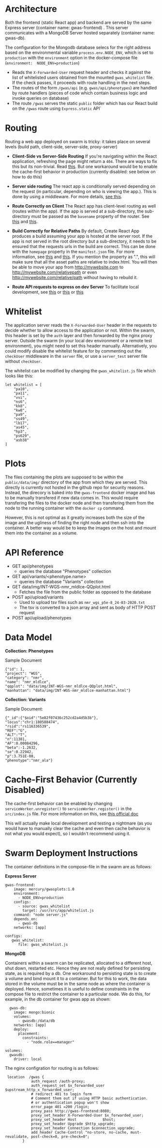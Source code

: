 


# Architecture

Both the frontend (static React app) and backend are served by the same Express server (container name: gwas-frontend) . This server communicates with a MongoDB Server hosted separately (container name: gwas-db).

The configuration for the Mongodb database selecs for the right address based on the environmental variable `process.env.NODE_ENV`, which is set to `production` with the `environment` option in the docker-compose file (`environment:  NODE_ENV=production`)

- Reads the `X-Forwarded-User` request header and checks it against the list of whitelisted users obtained from the mounted `gwas_whitelist` file.  If the check passes, it proceeds with route handling in the next steps.
- The routes of the form  `/gwas/api` (e.g. `gwas/api/phenotypes`) are handled by route handlers (pieces of code which contain business logic and invoke queries on database)
- The route `/gwas` serves the static `public` folder which has our React build on the `/gwas` route using `Express.static` API`



# Routing


Routing a web app deployed on swarm is tricky: it takes place on several levels (build path, client-side, server-side, proxy-server)

- **Client-Side vs Server-Side Routing** If you're navigating within the React application, refreshing the page might return a `404`. There are ways to fix this but its non-trivial.  Read [this](https://stackoverflow.com/questions/27928372/react-router-urls-dont-work-when-refreshing-or-writing-manually). But one workaround would be to enable the cache-first behavior in production (currently disabled: see below on how to do this)

- **Server side routing** The react app is conditionally served depending on the request (in particular, depending on who is viewing the app.). This is done by using a middleware. For more details, [see this](https://stackoverflow.com/questions/48616368/what-is-the-best-way-to-conditionally-serve-static-files-in-express).


- **Route Correctly on Client** The React app has client-level routing as well (routes within the app). If the app is served at a sub-directory, the sub-directory must be passed as the `basename` property of the router. See [this](https://reacttraining.com/react-router/web/api/BrowserRouter) and [this](https://stackoverflow.com/questions/56302254/basename-does-not-seem-to-be-taken-into-account-with-matchpath-in-react-router).


- **Build Correctly for Relative Paths** By default, Create React App produces a build assuming your app is hosted at the server root. If the app is not served in the root directory but a sub-directory, it needs to be ensured that the requests urls in the build are correct. This can be done with the `homepage` property in the `manifest.json` file. For more information, see [this]( https://create-react-app.dev/docs/deployment/) and [this](https://stackoverflow.com/questions/43011207/using-homepage-in-package-json-without-messing-up-paths-for-localhost). If you mention the property as ".", this will make sure that all the asset paths are relative to index.html. You will then be able to move your app from http://mywebsite.com to http://mywebsite.com/relativepath or even http://mywebsite.com/relative/path without having to rebuild it.


- **Route API requests to express on dev Server** To facilitate local development, see [this](https://www.freecodecamp.org/news/how-to-make-create-react-app-work-with-a-node-backend-api-7c5c48acb1b0/) or [this](https://dev.to/loujaybee/using-create-react-app-with-express) or [this](https://dev.to/nburgess/creating-a-react-app-with-react-router-and-an-express-backend-33l3)



# Whitelist

The application server reads the `X-Forwarded-User` header in the requests to decide whether to allow access to the application or not. Within the swarm, this header is set by the `auth` layer and then forwarded by the nginx proxy server. Outside the swarm (in your local dev environment or a remote test environment), you might need to set this header manually. Alternatively, you could modify disable the whitelist feature for by commenting out the `checkUser` middleware in the `server` file, or use a `server_test` server file without `checkUser`.

The whitelist can be modified by changing the `gwas_whitelist.js` file which looks like this:

```
let whitelist = [
    "pa10",
    "pa11",
    "vvi",
    "ns6",
    "kk8",
    "kw8",
    "pa9",
    "ss49",
    "lb17",
    "as45",
    "hp3",
    "ps629",
    "asb38"
]

```



# Plots

The files containing the plots are supposed to be within the `public/data/img/` directory of the app from which they are served. This directly is currently not hosted in the github repo for security reasons. Instead, the direcory is baked into the `gwas-frontend` docker image and has to be manually transfered if new data comes in. This would require transfering the files to the docker node and then transfering them from the node to the running container with the `docker cp` command.  

However, this is not optimal as it greatly increases both the size of the image and the ugliness of finding the right node and then ssh into the container. A better way would be to keep the images on the host and mount them into the container as a volume. 




# API Reference


- GET api/phenotypes
    - queries the database "Phenotypes" collection 
- GET api/variants/<phenotype.name>
    - queries the database "Variants" collection
- GET data/img/INT-WGS-nmr_mldlce-QQplot.html
    - Fetches the file from the public folder as opposed to the database
- POST api/upload/variants
    - Used to upload tsv files such as `nmr_wgs_p5e-8_24-03-2020.txt`
    - The tsv is converted to a json array and sent as body of HTTP POST request 
- POST api/upload/phenotypes





# Data Model

**Collection: Phenotypes**

Sample Document

```
{"id": 1, 
"project": "WGS", 
"category": "nmr", 
"name": "nmr_mldlce", 
"qqplot": "data/img/INT-WGS-nmr_mldlce-QQplot.html", 
"manhattan": "data/img/INT-WGS-nmr_mldlce-manhattan.html"}
```

**Collection: Variants**

Sample Document:

```
{"_id":{"$oid":"5e82f07436c252cd2a4d5b3b"},
"locus":"chr1:180588474",
"rsid":"rs116336539",
"REF":"G",
"ALT":"T",
"n":11381,
"AF":0.00084296,
"beta":-1.2632,
"se":0.22942,
"p":3.751E-08,
"phenotype":"nmr_ala"}
```




#  Cache-First Behavior (Currently Disabled)

The cache-first behavior can be enabled by changing `serviceWorker.unregister()` to `serviceWorker.register()` in the `src/index.js` file. For more information on this, see [this official doc](https://create-react-app.dev/docs/making-a-progressive-web-app/)

This will actually make local development and testing a nightmare (as you would have to manually clear the cache and even then cache behavior is not what you would expect), so I wouldn't recommend using it.


# Swarm Deployment Instructions
The container definitions in the compose-file in the swarm are as follows:

**Express Server**
```
gwas-frontend:
    image: mercury/gwasplots:1.0
    environment:
      - NODE_ENV=production
    configs:
      - source: gwas_whitelist
        target: /usr/src/app/whitelist.js
    command: "node server.js"
    depends_on:
      - gwas-db
    networks: [app]
```


```
configs:
   gwas_whitelist:
      file: gwas_whitelist.js

```



**MongoDB**

Containers within a swarm can be replicated, allocated to a different host, shut down, restarted etc. Hence they are not really defined for persisting state, as is required by a db.  One workaround to persisting state is to create a volume and bind mount it to a container. But for this to work, the data stored in the volume must be in the same node as where the container is deployed. Hence, sometimes it is useful to define constraints in the compose file to restrict the container to a particular node. We do this, for example, in the db container for gwas app as shown:

```
  gwas-db:
    image: mongo:bionic
    volumes:
      - gwasdb:/data/db
    networks: [app]
    deploy:
      placement:
        constraints:
          - "node.role==manager"
```

```
volumes:
  gwasdb:
    driver: local
```


The nginx configration for routing is as follows:

```
 location  /gwas {
            auth_request /auth-proxy;
            auth_request_set $x_forwarded_user $upstream_http_x_forwarded_user;
            # redirect 401 to login form
            # Comment them out if using HTTP basic authentication.
            # or authentication popup won't show
            error_page 401 =200 /login;
            proxy_pass http://gwas-frontend:8080;
            proxy_set_header X-Forwarded-User $x_forwarded_user;
            proxy_set_header Host            $host;
            proxy_set_header Upgrade $http_upgrade;
            proxy_set_header Connection $connection_upgrade;
            add_header Cache-Control "no-store, no-cache, must-revalidate, post-check=0, pre-check=0";
        }
```


